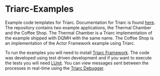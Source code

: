 # Triarc-Examples
 Example code templates for Triarc.
 Documentation for Triarc is found [here](https://astemes.github.io/astemes-triarc-framework/).
 The repository contains two example applications, the Thermal Chamber and the Coffee Shop.
 The Thermal Chamber is a Triarc implementation of the example shipped with DQMH with the same name.
 The Coffee Shop is an implementation of the Actor Framework example using Triarc.
 
 To run the examples you will need to install [Triarc Framework](https://github.com/Astemes/astemes-triarc-framework).
 The code was developed using test driven development and if you want to execute the tests you will need [LUnit](https://github.com/Astemes/astemes-lunit).
 You can view messages sent between the processes in real-time using the [Triarc Debugger](https://github.com/Astemes/astemes-triarc-debugger).
